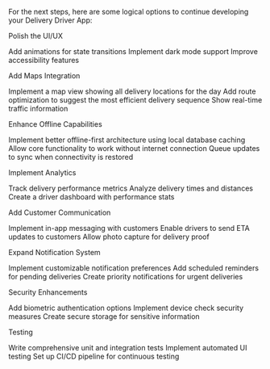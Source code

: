 For the next steps, here are some logical options to continue developing your Delivery Driver App:

Polish the UI/UX

Add animations for state transitions
Implement dark mode support
Improve accessibility features


Add Maps Integration

Implement a map view showing all delivery locations for the day
Add route optimization to suggest the most efficient delivery sequence
Show real-time traffic information


Enhance Offline Capabilities

Implement better offline-first architecture using local database caching
Allow core functionality to work without internet connection
Queue updates to sync when connectivity is restored


Implement Analytics

Track delivery performance metrics
Analyze delivery times and distances
Create a driver dashboard with performance stats


Add Customer Communication

Implement in-app messaging with customers
Enable drivers to send ETA updates to customers
Allow photo capture for delivery proof


Expand Notification System

Implement customizable notification preferences
Add scheduled reminders for pending deliveries
Create priority notifications for urgent deliveries


Security Enhancements

Add biometric authentication options
Implement device check security measures
Create secure storage for sensitive information


Testing

Write comprehensive unit and integration tests
Implement automated UI testing
Set up CI/CD pipeline for continuous testing